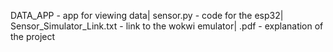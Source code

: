 DATA_APP - app for viewing data|
sensor.py - code for the esp32|
Sensor_Simulator_Link.txt - link to the wokwi emulator|
.pdf - explanation of the project
